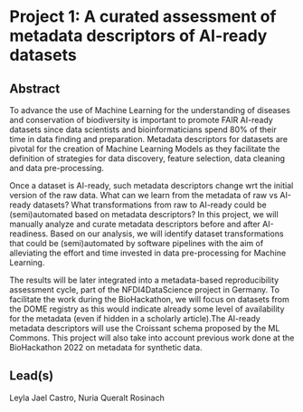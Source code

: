 # Project 1: A curated assessment of metadata descriptors of AI-ready datasets

## Abstract

To advance the use of Machine Learning for the understanding of diseases and conservation of biodiversity is important to promote FAIR AI-ready datasets since data scientists and bioinformaticians spend 80% of their time in data finding and preparation. Metadata descriptors for datasets are pivotal for the creation of Machine Learning Models as they facilitate the definition of strategies for data discovery, feature selection, data cleaning and data pre-processing. 

Once a dataset is AI-ready, such metadata descriptors change wrt the initial version of the raw data. What can we learn from the metadata of raw vs AI-ready datasets? What transformations from raw to AI-ready could be (semi)automated based on metadata descriptors? In this project, we will manually analyze and curate metadata descriptors before and after AI-readiness. Based on our analysis, we will identify dataset transformations that could be (semi)automated by software pipelines with the aim of alleviating the effort and time invested in data pre-processing for Machine Learning. 

The results will be later integrated into a metadata-based reproducibility assessment cycle, part of the NFDI4DataScience project in Germany. To facilitate the work during the BioHackathon, we will focus on datasets from the DOME registry as this would indicate already some level of availability for the metadata (even if hidden in a scholarly article).The AI-ready metadata descriptors will use the Croissant schema proposed by the ML Commons. This project will also take into account previous work done at the BioHackathon 2022 on metadata for synthetic data.

## Lead(s)

Leyla Jael Castro, Nuria Queralt Rosinach

